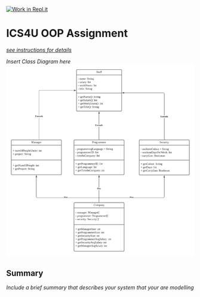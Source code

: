 [![Work in Repl.it](https://classroom.github.com/assets/work-in-replit-14baed9a392b3a25080506f3b7b6d57f295ec2978f6f33ec97e36a161684cbe9.svg)](https://classroom.github.com/online_ide?assignment_repo_id=4840440&assignment_repo_type=AssignmentRepo)
# ICS4U OOP Assignment

[*see instructions for details*](Instructions.md)

*Insert Class Diagram here*  
![alt text](https://github.com/SACHSTech/oop-assignment-XinanShan/blob/main/OOP%20%20-%20Page%201.png)
## Summary
*Include a brief summary that describes your system that your are modelling*
